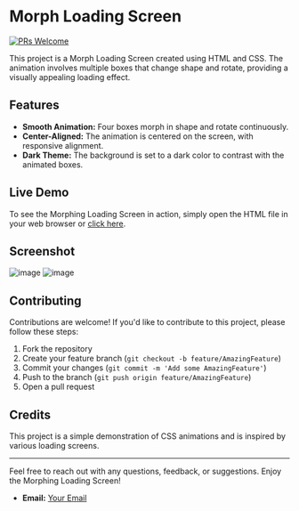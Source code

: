 # Morph Loading Screen

[![PRs Welcome](https://img.shields.io/badge/PRs-Welcome-brightgreen.svg)]()

This project is a Morph Loading Screen created using HTML and CSS. The animation involves multiple boxes that change shape and rotate, providing a visually appealing loading effect.

## Features

- **Smooth Animation:** Four boxes morph in shape and rotate continuously.
- **Center-Aligned:** The animation is centered on the screen, with responsive alignment.
- **Dark Theme:** The background is set to a dark color to contrast with the animated boxes.

## Live Demo

To see the Morphing Loading Screen in action, simply open the HTML file in your web browser or [click here](https://wamikabro.github.io/web-dev-projects.github.io/Projects/morph-loading-animation).

## Screenshot
![image](https://github.com/user-attachments/assets/3bf6912a-e6ee-46a5-b9cb-22934938801c)
![image](https://github.com/user-attachments/assets/237f82c3-64bf-4131-b918-2c81ead46e82)


## Contributing

Contributions are welcome! If you'd like to contribute to this project, please follow these steps:

1. Fork the repository
2. Create your feature branch (`git checkout -b feature/AmazingFeature`)
3. Commit your changes (`git commit -m 'Add some AmazingFeature'`)
4. Push to the branch (`git push origin feature/AmazingFeature`)
5. Open a pull request

## Credits

This project is a simple demonstration of CSS animations and is inspired by various loading screens.

---

Feel free to reach out with any questions, feedback, or suggestions. Enjoy the Morphing Loading Screen!

- **Email:** [Your Email](mailto:wamik.abro212@gmail.com)
